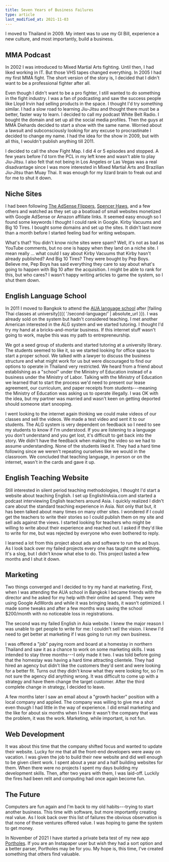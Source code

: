 ```yaml
---
title: Seven Years of Business Failures
type: article
last_modified_at: 2021-11-03
---
```


I moved to Thailand in 2009. My intent was to use my GI Bill, experience a new culture, and most importantly, build a business.

## MMA Podcast

In 2002 I was introduced to Mixed Martial Arts fighting. Until then, I had liked working in IT. But those VHS tapes changed everything. In 2005 I had my first MMA fight. The short version of the story is, I decided that I didn't want to be a professional fighter after all.

Even though I didn't want to be a pro fighter, I still wanted to do something in the fight industry. I was a fan of podcasting and saw the success people like Lloyd Irvin had selling products in the space. I thought I'd try something similar. I had a slow road to learning Jiu-Jitsu and thought there must be a better, faster way to learn. I decided to call my podcast White Belt Radio. I bought the domain and set up all the social media profiles. Then the guys at MMA Diehards decided to start a show with the same name. Worried about a lawsuit and subconsciously looking for any excuse to procrastinate I decided to change my name. I had the idea for the show in 2009, but with all this, I wouldn't publish anything till 2011.

I decided to call the show Fight Map. I did 4 or 5 episodes and stopped. A few years before I'd torn the PCL in my left knee and wasn't able to play Jiu-Jitsu. I also felt that not being in Los Angeles or Las Vegas was a real disadvantage since I was more interested in Mixed Martial Arts and Brazilian Jiu-Jitsu than Muay Thai. It was enough for my lizard brain to freak out and for me to shut it down.

## Niche Sites

I had been following [The AdSense Flippers](https://empireflippers.com/), [Spencer Haws](http://www.nichepursuits.com/about-me/), and a few others and watched as they set up a boatload of small websites monetized with Google AdSense or Amazon affiliate links. It seemed easy enough so I found some keywords I thought I could rank in Google. Kirby Vacuums and Big 10 Tires. I bought some domains and set up the sites. It didn't last more than a month before I started feeling bad for writing webspam.

What's that? You didn't know niche sites were spam? Well, it's not as bad as YouTube comments, but no one is happy when they land on a niche site. I mean really ... what could I say about Kirby Vacuums that Kirby hasn't already published? And Big 10 Tires? They were bought by Pep Boys. Believe me, Pep Boys has said everything they care to say about what's going to happen with Big 10 after the acquisition. I might be able to rank for this, but who cares? I wasn't happy writing articles to game the system, so I shut them down.

## English Language School

In 2011 I moved to Bangkok to attend the [AUA language school](http://auathai.com/) after [failing Thai classes at university]({{ '/second-language/' | absolute_url }}). I was already sold on the system but hadn't considered teaching. I met another American interested in the ALG system and we started tutoring. I thought I'd try my hand at a bricks-and-mortar business. If this internet stuff wasn't going to work, maybe this was my path to entrepreneurship.

We got a seed group of students and started tutoring at a university library. The students seemed to like it, so we started looking for office space to start a proper school. We talked with a lawyer to discuss the business structure and what might work for us but were discouraged to find our options to operate in Thailand very restricted. We heard from a friend about establishing as a "school" under the Ministry of Education instead of a business under the Ministry of Labor. Talking with the Ministry of Education we learned that to start the process we'd need to present our lease agreement, our curriculum, and paper receipts from students---meaning the Ministry of Education was asking us to operate illegally. I was OK with the idea, but my partner was married and wasn't keen on getting deported should someone start snooping.

I went looking to the internet again thinking we could make videos of our classes and sell the videos. We made a test video and sent it to our students. The ALG system is very dependent on feedback so I need to see my students to know if I'm understood. If you are listening to a language you don't understand and you get lost, it's difficult to get back into the story. We didn't have the feedback when making the video so we had to assume understanding. None of the students liked it. They had a hard time following since we weren't repeating ourselves like we would in the classroom. We concluded that teaching language, in person or on the internet, wasn't in the cards and gave it up.

## English Teaching Website

Still interested in silent period teaching methodologies, I thought I'd start a website about teaching English. I set up EnglishInAsia.com and started a podcast interviewing English teachers around Asia. I quickly realized I didn't care about the standard teaching experience in Asia. Not only that but, it has been talked about many times on many other sites. I wondered if I could get the teachers to write their stories so I could publish them on my site and sell ads against the views. I started looking for teachers who might be willing to write about their experience and reached out. I asked if they'd like to write for me, but was rejected by everyone who even bothered to reply.

I learned a lot from this project about ads and software to run the ad buys. As I look back over my failed projects every one has taught me something. It's a slog, but I didn't know what else to do. This project lasted a few months and I shut it down.

## Marketing

Two things converged and I decided to try my hand at marketing. First, when I was attending the AUA school in Bangkok I became friends with the director and he asked for my help with their online ad spend. They were using Google AdWords and while it was bringing leads, it wasn't optimized. I made some tweaks and after a few months was saving the school $200/month with no noticeable loss in registrations.

The second was my failed English in Asia website. I knew the major reason I was unable to get people to write for me: I couldn't sell the vision. I knew I'd need to get better at marketing if I was going to run my own business.

I was offered a "job" paying room and board at a homestay in northern Thailand and saw it as a chance to work on some marketing skills. I was intended to stay three months---I only made it two. I was told before going that the homestay was having a hard time attracting clientele. They had hired an agency but didn't like the customers they'd sent and were looking for a better fit. Turns out they didn't know what they were looking for, so I'm not sure the agency did anything wrong. It was difficult to come up with a strategy and have them change the target customer. After the third complete change in strategy, I decided to leave.

A few months later I saw an email about a "growth hacker" position with a local company and applied. The company was willing to give me a shot even though I had little in the way of experience. I did email marketing and the like for about six months when I knew it wasn't the company that was the problem, it was the work. Marketing, while important, is not fun.

## Web Development

It was about this time that the company shifted focus and wanted to update their website. Lucky for me that all the front-end developers were away on vacation. I was given the job to build their new website and did well enough to be given client work. I spent about a year and a half building websites for them. When there were no projects I spent my days building my development skills. Then, after two years with them, I was laid-off. Luckily the fires had been relit and computing had once again become fun.

## The Future

Computers are fun again and I'm back to my old habits---trying to start another business. This time with software, but more importantly creating real value. As I look back over this list of failures the obvious observation is that none of these ventures offered value. I was hoping to game the system to get money.

In November of 2021 I have started a private beta test of my new app [Portholes](https://portholes.app/). If you are an Instapaper user but wish they had a sort option and a better parser, Portholes may be for you. My hope is, this time, I've created something that others find valuable.

